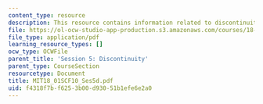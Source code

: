 ```yaml
---
content_type: resource
description: This resource contains information related to discontinuity.
file: https://ol-ocw-studio-app-production.s3.amazonaws.com/courses/18-01sc-single-variable-calculus-fall-2010/f4318f7bf6253b00d93051b1efe6e2a0_MIT18_01SCF10_Ses5d.pdf
file_type: application/pdf
learning_resource_types: []
ocw_type: OCWFile
parent_title: 'Session 5: Discontinuity'
parent_type: CourseSection
resourcetype: Document
title: MIT18_01SCF10_Ses5d.pdf
uid: f4318f7b-f625-3b00-d930-51b1efe6e2a0
---
```

